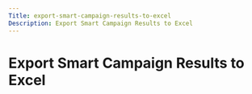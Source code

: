 ```yaml
---
Title: export-smart-campaign-results-to-excel
Description: Export Smart Campaign Results to Excel
---
```


# Export Smart Campaign Results to Excel

